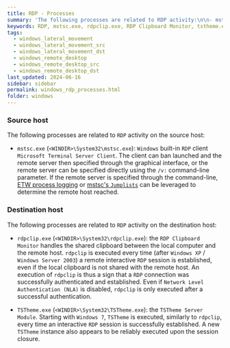 ```yaml
---
title: RDP - Processes
summary: 'The following processes are related to RDP activity:\n\n- mstsc.exe: Windows built-in RDP. The remote host may (but not necessarily) specified using the command-line parameter "/v:".\n\n- rdpclip.exe: RDP Clipboard Monitor, executed on the remote host every time a remote interactive RDP session is successfully established.\n\n- TSTheme.exe: TSTheme Server Module, starting with Windows 7, executed on the remote host every time a remote interactive RDP session is successfully established and upon session closure.'
keywords: RDP, mstsc.exe, rdpclip.exe, RDP Clipboard Monitor, tstheme.exe, TSTheme Server Module, NLA
tags:
  - windows_lateral_movement
  - windows_lateral_movement_src
  - windows_lateral_movement_dst
  - windows_remote_desktop
  - windows_remote_desktop_src
  - windows_remote_desktop_dst
last_updated: 2024-06-16
sidebar: sidebar
permalink: windows_rdp_processes.html
folder: windows
---
```


### Source host

The following processes are related to `RDP` activity on the source host:

  - `mstsc.exe` (`<WINDIR>\System32\mstsc.exe`): `Windows` built-in `RDP`
    client `Microsoft Terminal Server Client`. The client can ban launched and
    the remote server then specified through the graphical interface, or the
    remote server can be specified directly using the `/v:` command-line
    parameter. If the remote server is specified through the command-line,
    [ETW process logging](./etw_process_creation.md) or
    [mstsc's `Jumplists`](./jumplists.md#remote-desktop-connection-mstscexe)
    can be leveraged to determine the remote host reached.

### Destination host

The following processes are related to `RDP` activity on the destination host:

  - `rdpclip.exe` (`<WINDIR>\System32\rdpclip.exe`): the
    `RDP Clipboard Monitor` handles the shared clipboard between the local
    computer and the remote host. `rdpclip` is executed every time (after
    `Windows XP` / `Windows Server 2003`) a remote interactive `RDP` session is
    established, even if the local clipboard is not shared with the remote
    host. An execution of `rdpclip` is thus a sign that a `RDP` connection was
    successfully authenticated and established. Even if
    `Network Level Authentication (NLA)` is disabled, `rdpclip` is only
    executed after a successful authentication.

  - `TSTheme.exe` (`<WINDIR>\System32\TSTheme.exe`): the
    `TSTheme Server Module`. Starting with `Windows 7`, `TSTheme` is executed,
    similarly to `rdpclip`, every time an interactive `RDP` session is
    successfully established. A new `TSTheme` instance also appears to be
    reliably executed upon the session closure.

